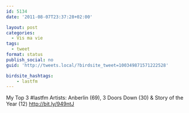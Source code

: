 ```yaml
---
id: 5134
date: '2011-08-07T23:37:28+02:00'

layout: post
categories:
  - Vis ma vie
tags:
  - tweet
format: status
publish_social: no
guid: 'http://tweets.local/?birdsite_tweet=100349871571222528'

birdsite_hashtags:
    - lastfm
---
```


My Top 3 #lastfm Artists: Anberlin (69), 3 Doors Down (30) &amp; Story of the Year (12) http://bit.ly/949ntJ
